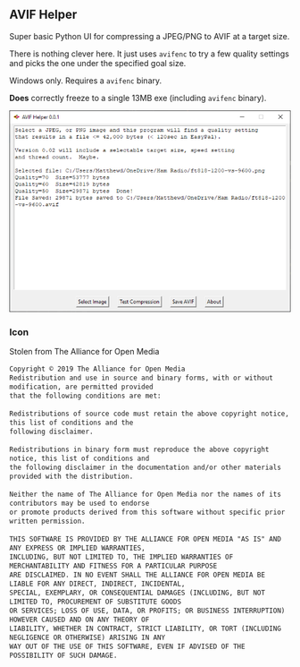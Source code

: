 ## AVIF Helper

Super basic Python UI for compressing a JPEG/PNG to AVIF at a target size.

There is nothing clever here.  It just uses `avifenc` to try a few quality settings and picks the one under the 
specified goal size.

Windows only.  Requires a `avifenc` binary.

**Does** correctly freeze to a single 13MB exe (including `avifenc` binary).

![screenshot](screenshot.png)


### Icon

Stolen from The Alliance for Open Media 

```
Copyright © 2019 The Alliance for Open Media
Redistribution and use in source and binary forms, with or without modification, are permitted provided 
that the following conditions are met:

Redistributions of source code must retain the above copyright notice, this list of conditions and the 
following disclaimer.

Redistributions in binary form must reproduce the above copyright notice, this list of conditions and 
the following disclaimer in the documentation and/or other materials provided with the distribution.

Neither the name of The Alliance for Open Media nor the names of its contributors may be used to endorse 
or promote products derived from this software without specific prior written permission.

THIS SOFTWARE IS PROVIDED BY THE ALLIANCE FOR OPEN MEDIA "AS IS" AND ANY EXPRESS OR IMPLIED WARRANTIES, 
INCLUDING, BUT NOT LIMITED TO, THE IMPLIED WARRANTIES OF MERCHANTABILITY AND FITNESS FOR A PARTICULAR PURPOSE 
ARE DISCLAIMED. IN NO EVENT SHALL THE ALLIANCE FOR OPEN MEDIA BE LIABLE FOR ANY DIRECT, INDIRECT, INCIDENTAL, 
SPECIAL, EXEMPLARY, OR CONSEQUENTIAL DAMAGES (INCLUDING, BUT NOT LIMITED TO, PROCUREMENT OF SUBSTITUTE GOODS 
OR SERVICES; LOSS OF USE, DATA, OR PROFITS; OR BUSINESS INTERRUPTION) HOWEVER CAUSED AND ON ANY THEORY OF 
LIABILITY, WHETHER IN CONTRACT, STRICT LIABILITY, OR TORT (INCLUDING NEGLIGENCE OR OTHERWISE) ARISING IN ANY 
WAY OUT OF THE USE OF THIS SOFTWARE, EVEN IF ADVISED OF THE POSSIBILITY OF SUCH DAMAGE.
```